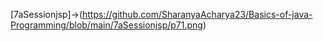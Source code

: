 [7aSessionjsp]->(https://github.com/SharanyaAcharya23/Basics-of-java-Programming/blob/main/7aSessionjsp/p71.png)
